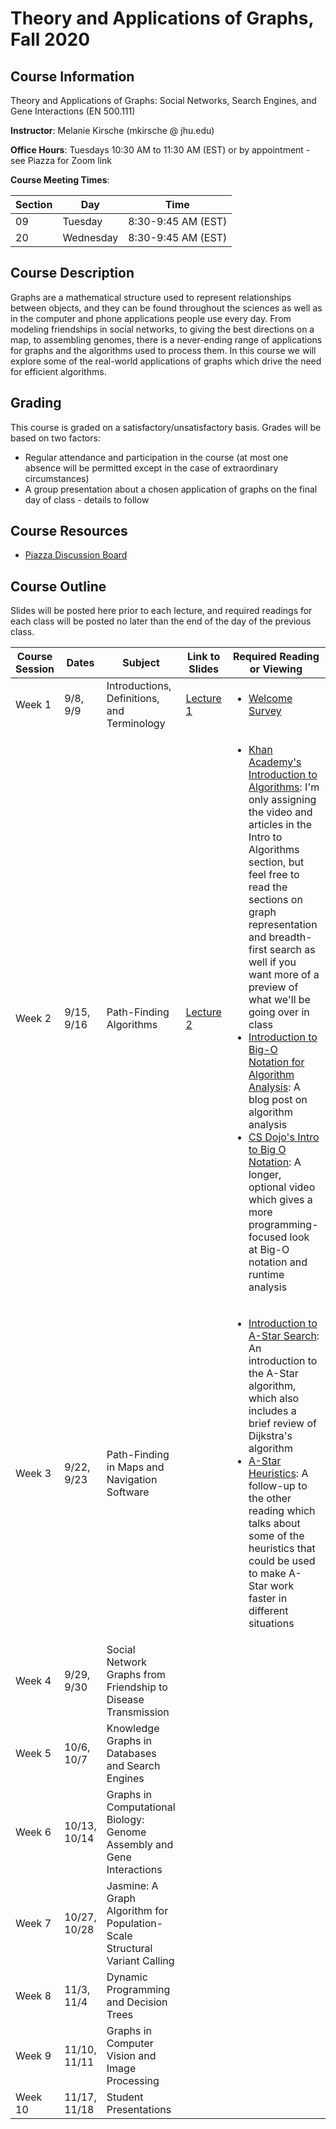 # Theory and Applications of Graphs, Fall 2020


## Course Information

Theory and Applications of Graphs: Social Networks, Search Engines, and Gene Interactions	(EN 500.111)

**Instructor**: Melanie Kirsche (mkirsche @ jhu.edu)

**Office Hours**: Tuesdays 10:30 AM to 11:30 AM (EST) or by appointment - see Piazza for Zoom link


**Course Meeting Times**:

| Section | Day | Time |
|---|---|---|
| 09 | Tuesday | 8:30-9:45 AM (EST) |
| 20 | Wednesday | 8:30-9:45 AM (EST) |


## Course Description

Graphs are a mathematical structure used to represent relationships between objects, and they can be found throughout the sciences as well as in the computer and phone applications people use every day.  From modeling friendships in social networks, to giving the best directions on a map, to assembling genomes, there is a never-ending range of applications for graphs and the algorithms used to process them.  In this course we will explore some of the real-world applications of graphs which drive the need for efficient algorithms.

## Grading

This course is graded on a satisfactory/unsatisfactory basis.  Grades will be based on two factors:
 * Regular attendance and participation in the course (at most one absence will be permitted except in the case of extraordinary circumstances)
 * A group presentation about a chosen application of graphs on the final day of class - details to follow 
 

## Course Resources
* [Piazza Discussion Board](https://piazza.com/jhu/fall2020/en500111)


## Course Outline

Slides will be posted here prior to each lecture, and required readings for each class will be posted  no later than the end of the day of the previous class. 

| Course Session | Dates | Subject | Link to Slides | Required Reading or Viewing |
|---|---|---|---|---|
| Week 1 | 9/8, 9/9 | Introductions, Definitions, and Terminology | [Lecture 1](slides/TAGLecture1.pdf) |<ul><li>[Welcome Survey](https://forms.gle/cYieAp8yH6125Lph8)</li></ul> |
| Week 2 | 9/15, 9/16 | Path-Finding Algorithms | [Lecture 2](slides/TAGLecture2.pdf) | <ul><li>[Khan Academy's Introduction to Algorithms](https://www.khanacademy.org/computing/computer-science/algorithms#intro-to-algorithms): I'm only assigning the video and articles in the Intro to Algorithms section, but feel free to read the sections on graph representation and breadth-first search as well if you want more of a preview of what we'll be going over in class</li><li>[Introduction to Big-O Notation for Algorithm Analysis](https://medium.com/karuna-sehgal/a-simplified-explanation-of-the-big-o-notation-82523585e835): A blog post on algorithm analysis</li><li>[CS Dojo's Intro to Big O Notation](https://www.youtube.com/watch?v=D6xkbGLQesk&list=PLBZBJbE_rGRV8D7XZ08LK6z-4zPoWzu5H&index=7): A longer, optional video which gives a more programming-focused look at Big-O notation and runtime analysis</li></ul> |
| Week 3 | 9/22, 9/23 | Path-Finding in Maps and Navigation Software  | | <ul><li>[Introduction to A-Star Search](http://theory.stanford.edu/~amitp/GameProgramming/AStarComparison.html): An introduction to the A-Star algorithm, which also includes a brief review of Dijkstra's algorithm</li><li>[A-Star Heuristics](http://theory.stanford.edu/~amitp/GameProgramming/Heuristics.html): A follow-up to the other reading which talks about some of the heuristics that could be used to make A-Star work faster in different situations</li></ul> |
| Week 4 | 9/29, 9/30 | Social Network Graphs from Friendship to Disease Transmission | | |
| Week 5 | 10/6, 10/7 | Knowledge Graphs in Databases and Search Engines | | |
| Week 6 | 10/13, 10/14 | Graphs in Computational Biology: Genome Assembly and Gene Interactions | | |
| Week 7 | 10/27, 10/28 | Jasmine: A Graph Algorithm for Population-Scale Structural Variant Calling | | |
| Week 8 | 11/3, 11/4 | Dynamic Programming and Decision Trees | | |
| Week 9 | 11/10, 11/11 | Graphs in Computer Vision and Image Processing | | |
| Week 10 | 11/17, 11/18 | Student Presentations | | |
